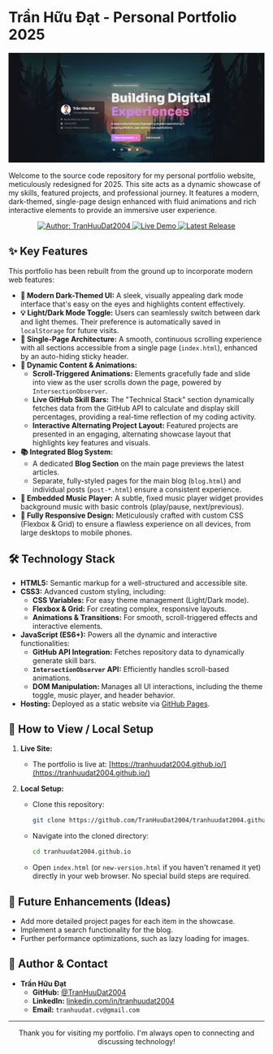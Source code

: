 # Trần Hữu Đạt - Personal Portfolio 2025

![Trần Hữu Đạt Portfolio Banner](assets/profile.PNG) <!-- THAY THẾ bằng ảnh chụp màn hình trang chủ portfolio mới của bạn -->

Welcome to the source code repository for my personal portfolio website, meticulously redesigned for 2025. This site acts as a dynamic showcase of my skills, featured projects, and professional journey. It features a modern, dark-themed, single-page design enhanced with fluid animations and rich interactive elements to provide an immersive user experience.

<p align="center">
  <a href="https://github.com/TranHuuDat2004" target="_blank">
    <img src="https://img.shields.io/badge/GITHUB-TranHuuDat2004-purple?style=for-the-badge&logo=github&logoColor=white" alt="Author: TranHuuDat2004"/>
  </a>
  <a href="https://tranhuudat2004.github.io/" target="_blank">
    <img src="https://img.shields.io/badge/Live-Demo-brightgreen?style=for-the-badge&logo=vercel" alt="Live Demo"/>
  </a>
  <a href="https://github.com/TranHuuDat2004/tranhuudat2004.github.io/releases/latest" target="_blank">
    <img src="https://img.shields.io/github/v/release/TranHuuDat2004/tranhuudat2004.github.io?style=for-the-badge&logo=github" alt="Latest Release"/>
  </a>
  <!-- <a href="https://github.com/TranHuuDat2004/Galactic-Guardian" target="_blank">
    <img src="https://img.shields.io/github/repo-size/TranHuuDat2004/tranhuudat2004.github.io?style=for-the-badge&logo=github" alt="GitHub repo size"/>
  </a> -->
</p>

## ✨ Key Features

This portfolio has been rebuilt from the ground up to incorporate modern web features:

*   **🎨 Modern Dark-Themed UI:** A sleek, visually appealing dark mode interface that's easy on the eyes and highlights content effectively.
*   **💡 Light/Dark Mode Toggle:** Users can seamlessly switch between dark and light themes. Their preference is automatically saved in `localStorage` for future visits.
*   **🚀 Single-Page Architecture:** A smooth, continuous scrolling experience with all sections accessible from a single page (`index.html`), enhanced by an auto-hiding sticky header.
*   **📜 Dynamic Content & Animations:**
    *   **Scroll-Triggered Animations:** Elements gracefully fade and slide into view as the user scrolls down the page, powered by `IntersectionObserver`.
    *   **Live GitHub Skill Bars:** The "Technical Stack" section dynamically fetches data from the GitHub API to calculate and display skill percentages, providing a real-time reflection of my coding activity.
    *   **Interactive Alternating Project Layout:** Featured projects are presented in an engaging, alternating showcase layout that highlights key features and visuals.
*   **📚 Integrated Blog System:**
    *   A dedicated **Blog Section** on the main page previews the latest articles.
    *   Separate, fully-styled pages for the main blog (`blog.html`) and individual posts (`post-*.html`) ensure a consistent experience.
*   **🎵 Embedded Music Player:** A subtle, fixed music player widget provides background music with basic controls (play/pause, next/previous).
*   **📱 Fully Responsive Design:** Meticulously crafted with custom CSS (Flexbox & Grid) to ensure a flawless experience on all devices, from large desktops to mobile phones.

## 🛠️ Technology Stack

*   **HTML5:** Semantic markup for a well-structured and accessible site.
*   **CSS3:** Advanced custom styling, including:
    *   **CSS Variables:** For easy theme management (Light/Dark mode).
    *   **Flexbox & Grid:** For creating complex, responsive layouts.
    *   **Animations & Transitions:** For smooth, scroll-triggered effects and interactive elements.
*   **JavaScript (ES6+):** Powers all the dynamic and interactive functionalities:
    *   **GitHub API Integration:** Fetches repository data to dynamically generate skill bars.
    *   **`IntersectionObserver` API:** Efficiently handles scroll-based animations.
    *   **DOM Manipulation:** Manages all UI interactions, including the theme toggle, music player, and header behavior.
*   **Hosting:** Deployed as a static website via [GitHub Pages](https://pages.github.com/).

## 🚀 How to View / Local Setup

1.  **Live Site:**
    *   The portfolio is live at: [https://tranhuudat2004.github.io/](https://tranhuudat2004.github.io/)

2.  **Local Setup:**
    *   Clone this repository:
        ```bash
        git clone https://github.com/TranHuuDat2004/tranhuudat2004.github.io.git
        ```
    *   Navigate into the cloned directory:
        ```bash
        cd tranhuudat2004.github.io
        ```
    *   Open `index.html` (or `new-version.html` if you haven't renamed it yet) directly in your web browser. No special build steps are required.

## 🌟 Future Enhancements (Ideas)

*   Add more detailed project pages for each item in the showcase.
*   Implement a search functionality for the blog.
*   Further performance optimizations, such as lazy loading for images.

## 👤 Author & Contact

*   **Trần Hữu Đạt**
    *   **GitHub:** [@TranHuuDat2004](https://github.com/TranHuuDat2004)
    *   **LinkedIn:** [linkedin.com/in/tranhuudat2004](https://linkedin.com/in/tranhuudat2004)
    *   **Email:** `tranhuudat.cv@gmail.com`

---

<p align="center">
  Thank you for visiting my portfolio. I'm always open to connecting and discussing technology!
</p>
